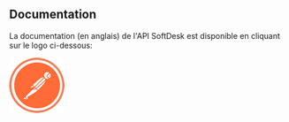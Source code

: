 
## Documentation

La documentation (en anglais) de l'API SoftDesk est disponible en cliquant sur le logo ci-dessous:

<a href="https://documenter.getpostman.com/view/16167513/Uyr7HeJk">
<img src="https://github.com/jpvincent1980/jpvincent1980/blob/main/assets/img/logo-postman.png" />
</a>